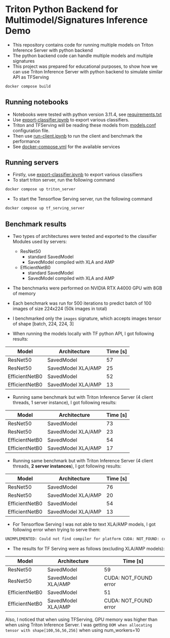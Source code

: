 # Triton Python Backend for Multimodel/Signatures Inference Demo

* This repository contains code for running multiple models on Triton Inference Server with python backend
* The python backend code can handle multiple models and multiple signatures
* This project was prepared for educational purposes, to show how we can use Triton Inference Server with python backend to simulate similar API as TFServing

```bash
docker compose build
```

## Running notebooks

* Notebooks were tested with python version 3.11.4, see [requirements.txt](requirements.txt)
* Use [export-classifier.ipynb](notebooks%2Fexport-classifier.ipynb) to export various classifiers. 
* Triton and TFServing will be reading these models from [models.conf](data%2Fmodels.conf) configuration file.
* Then use [run-client.ipynb](notebooks%2Frun-client.ipynb) to run the client and benchmark the performance
* See [docker-compose.yml](docker-compose.yml) for the available services

## Running servers

* Firstly, use [export-classifier.ipynb](notebooks%2Fexport-classifier.ipynb) to export various classifiers
* To start triton server, run the following command
```bash
docker compose up triton_server 
```
* To start the Tensorflow Serving server, run the following command
```bash
docker compose up tf_serving_server
```

## Benchmark results

* Two types of architectures were tested and exported to the classifier Modules used by servers:
  * ResNet50
    * standard SavedModel
    * SavedModel compiled with XLA and AMP
  * EfficientNetB0
    * standard SavedModel
    * SavedModel compiled with XLA and AMP

* The benchmarks were performed on NVIDIA RTX A4000 GPU with 8GB of memory
* Each benchmark was run for 500 iterations to predict batch of 100 images of size 224x224 (50k images in total)
* I benchmarked only the `images` signature, which accepts images tensor of shape [batch, 224, 224, 3]
* When running the models locally with TF python API, I got following results:

| Model          | Architecture       | Time [s] |
|----------------|--------------------|----------|
| ResNet50       | SavedModel         | 57       |
| ResNet50       | SavedModel XLA/AMP | 25       |
| EfficientNetB0 | SavedModel         | 52       |
| EfficientNetB0 | SavedModel XLA/AMP | 13       |

* Running same benchmark but with Triton Inference Server (4 client threads, 1 server instance), I got following results:

| Model          | Architecture       | Time [s] |
|----------------|--------------------|----------|
| ResNet50       | SavedModel         | 73       |
| ResNet50       | SavedModel XLA/AMP | 23       |
| EfficientNetB0 | SavedModel         | 54       |
| EfficientNetB0 | SavedModel XLA/AMP | 17       |

* Running same benchmark but with Triton Inference Server (4 client threads, **2 server instances**), I got following results:

| Model          | Architecture       | Time [s] |
|----------------|--------------------|----------|
| ResNet50       | SavedModel         | 76       |
| ResNet50       | SavedModel XLA/AMP | 20       |
| EfficientNetB0 | SavedModel         | 54       |
| EfficientNetB0 | SavedModel XLA/AMP | 13       |

* For Tensorflow Serving I was not able to text XLA/AMP models, I got following error when trying to serve them:
```bash
UNIMPLEMENTED: Could not find compiler for platform CUDA: NOT_FOUND: could not find registered compiler for platform CUDA
```
* The results for TF Serving were as follows (excluding XLA/AMP models):

| Model          | Architecture       | Time [s]              |
|----------------|--------------------|-----------------------|
| ResNet50       | SavedModel         | 59                    |
| ResNet50       | SavedModel XLA/AMP | CUDA: NOT_FOUND error |
| EfficientNetB0 | SavedModel         | 51                    |
| EfficientNetB0 | SavedModel XLA/AMP | CUDA: NOT_FOUND error |

Also, I noticed that when using TFServing, GPU memory was higher than when using Triton Inference Server. 
I was getting `OOM when allocating tensor with shape[100,56,56,256]`  when using num_workers=10